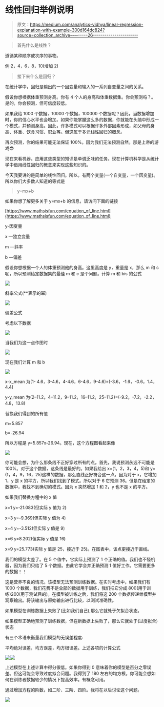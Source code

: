 # 线性回归举例说明

> 原文：<https://medium.com/analytics-vidhya/linear-regression-explanation-with-example-300d164dc824?source=collection_archive---------26----------------------->

> 首先什么是线性？

遵循某种顺序或次序的事物。

例:2，4，6，8，10(增加 2)

> 接下来什么是回归？

在统计学中，回归是输出的一个因变量和输入的一系列自变量之间的关系。

假设你想根据体重预测身高。你有 4 个人的身高和体重数据集。你会预测吗？。是的，你会预测，但可信度较低。

如果我给 1000 个数据，10000 个数据，100000 个数据呢？因此，当数据增加时，你的信心水平也会增加。如果你能掌握这么多的数据，你就能在头脑中形成一个模式，并预测身高。因此，许多模式可以根据许多外部因素形成，如父母的身高、体重、饮食习惯、职业等。但这属于多元线性回归的概念。

再次预测，你的结果可能无法保证 100%。因为我们无法预测自然。那是上帝的游戏😎

现在来看机器。应用这些类型的知识是单调乏味的任务。现在计算机科学是从统计学中借用线性回归的概念来实现这些知识的。

今天我要讲的是简单的线性回归。所以，有两个变量(一个自变量，一个因变量)。所以你们大多数人知道的等式是

> y=mx+b

如果你想了解更多关于 y=mx+b 的信息，请访问下面的链接

[https://www.mathsisfun.com/equation_of_line.html](https://www.mathsisfun.com/equation_of_line.html)

y-因变量

x —独立变量

m —斜率

b —偏差

假设你想根据一个人的体重预测他的身高。这里高度是 y，重量是 x，那么 m 和 c 呢，所以预测给定数据集的最佳 m 和 c 是个问题。计算 m 和 bis 的公式

![](img/7c4c3779c4e3ed188bd5294f4ae1e62c.png)

斜率公式(**表示的幂)

![](img/c4572688863d41785e5e2c29c8ff18c0.png)

偏差公式

考虑以下数据

![](img/035ac4917d289a9e1b72ef6eed369ef7.png)

当我们为这一点作图时

![](img/8001cc9a6270bb593ab426c005ade00d.png)

现在我们计算 m 和 b

![](img/8a570d8f6b2fd3e436c2cd2983ea5e76.png)

x-x_mean 为(1- 4.6，3-4.6，4-4.6，6-4.6，9-4.6)=(-3.6，-1.6，-0.6，1.4，4.4)

y-y_mean 为(2–11.2，4–11.2，9–11.2，16–11.2，25–11.2)=(-9.2，-7.2，-2.2，4.8，13.8)

替换我们得到的所有值

m=5.857

b=-26.94

所以方程是 y=5.857x-26.94。现在，这个方程图看起来像

![](img/32d5a78bc94298ffb53098d54b2239cb.png)

你可能会想，为什么那条线不正好穿过所有的点。首先，我说预测永远不可能是 100%。对于这个数据，这条线是最好的。如果我给出 x=(1，2，3，4，5)和 y=(1，4，9，16，25)这样的数据，那么直线正好符合这一点。因为对于 x，它增加 1，y 是 x 的平方，所以我们找到了模式。所以对于 6 它预测 36。但是在给定的数据中，我找不到确切的模式。因为 x 突然增加 1 和 2，y 也不是 x 的平方。

如果我们替换方程中的 x 值

x=1 y=-21.083(但实际 y 值为 2)

x=3 y=-9.369(但实际 y 值为 4)

x=4 y=-3.512(但实际 y 值是 9)

x=6 y=8.202(但实际 y 值是 16)

x=9 y=25.773(实际 y 值是 25，接近于 25)。在图表中，该点更接近于直线。

我们的模型太差了。在 5 个值中，它实际上预测了 1 个正确的值。我们也不怪机器，因为我们只给了 5 个数据。由此它学会并正确预测 1 值好工作。它需要更多的数据！！

这是营养不良的情况。该模型无法预测训练数据。在实时考虑中，如果我们有 1000 个数据，我们花费不是全部的数据用于训练，我们把它分成 800(用于训练)200(用于测试目的)。在模型被训练之后，我们将这 200 个数据传递给模型并观察输出。将该输出与原始输出进行比较，以测试准确性。

如果模型在训练数据上失败了(比如我们自己),那么它就处于欠拟合状态。

如果模型正确地预测了训练数据，但在新数据上失败了，那么它就处于(过度拟合)状态

有三个术语来衡量我们模型的无误差程度:

平均绝对误差，均方误差，均方根误差。上述各项的计算公式

![](img/728a66de5d60175af6a52153191df14e.png)![](img/dc9affd5a829e595feeb95d5a28aa57a.png)

上述模型在上述计算中得分很低。如果你得到 0 意味着你的模型是百分之零误差。但这可能会导致过度拟合问题。我得到了 180 左右的均方根。你可能会想如何在训练者数据较少的情况下提高效率。有概念可用。

通过增加方程的阶数，如二阶、三阶、四阶。我将在以后讨论这个问题。

![](img/cc848f5aad18cef5f8056810a81f4b78.png)